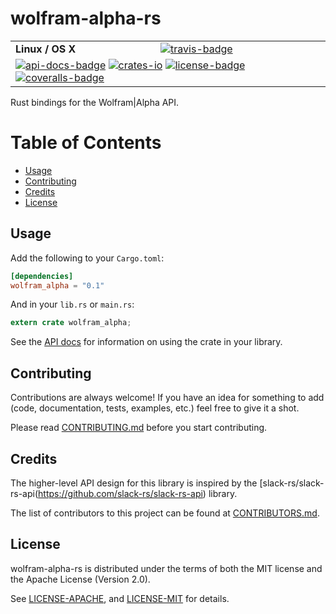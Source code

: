 # wolfram-alpha-rs

<table>
    <tr>
        <td><strong>Linux / OS X</strong></td>
        <td><a href="https://travis-ci.org/indiv0/wolfram-alpha-rs" title="Travis Build Status"><img src="https://travis-ci.org/indiv0/wolfram-alpha-rs.svg?branch=master" alt="travis-badge"></img></a></td>
    </tr>
    <tr>
        <td colspan="2">
            <a href="https://indiv0.github.io/wolfram-alpha-rs/wolfram_alpha" title="API Docs"><img src="https://img.shields.io/badge/API-docs-blue.svg" alt="api-docs-badge"></img></a>
            <a href="https://crates.io/crates/wolfram_alpha" title="Crates.io"><img src="https://img.shields.io/crates/v/wolfram_alpha.svg" alt="crates-io"></img></a>
            <a href="#license" title="License: MIT/Apache-2.0"><img src="https://img.shields.io/crates/l/wolfram_alpha.svg" alt="license-badge"></img></a>
            <a href="https://coveralls.io/github/indiv0/wolfram-alpha-rs?branch=master" title="Coverage Status"><img src="https://coveralls.io/repos/github/indiv0/wolfram-alpha-rs/badge.svg?branch=master" alt="coveralls-badge"></img></a>
        </td>
    </tr>
</table>

Rust bindings for the Wolfram|Alpha API.

# Table of Contents

* [Usage](#usage)
* [Contributing](#contributing)
* [Credits](#credits)
* [License](#license)

## Usage

Add the following to your `Cargo.toml`:

```toml
[dependencies]
wolfram_alpha = "0.1"
```

And in your `lib.rs` or `main.rs`:

```rust
extern crate wolfram_alpha;
```

See the [API docs][api-docs] for information on using the crate in your library.

## Contributing

Contributions are always welcome!
If you have an idea for something to add (code, documentation, tests, examples,
etc.) feel free to give it a shot.

Please read [CONTRIBUTING.md][contributing] before you start contributing.

## Credits

The higher-level API design for this library is inspired by the
[slack-rs/slack-rs-api(https://github.com/slack-rs/slack-rs-api) library.

The list of contributors to this project can be found at
[CONTRIBUTORS.md][contributors].

## License

wolfram-alpha-rs is distributed under the terms of both the MIT license and the
Apache License (Version 2.0).

See [LICENSE-APACHE][license-apache], and [LICENSE-MIT][license-mit] for details.

[api-docs]: https://indiv0.github.io/wolfram-alpha-rs/wolfram_alpha
[contributing]: https://github.com/indiv0/wolfram-alpha-rs/blob/master/CONTRIBUTING.md "Contribution Guide"
[contributors]: https://github.com/indiv0/wolfram-alpha-rs/blob/master/CONTRIBUTORS.md "List of Contributors"
[license-apache]: https://github.com/indiv0/wolfram-alpha-rs/blob/master/LICENSE-APACHE "Apache-2.0 License"
[license-mit]: https://github.com/indiv0/wolfram-alpha-rs/blob/master/LICENSE-MIT "MIT License"
